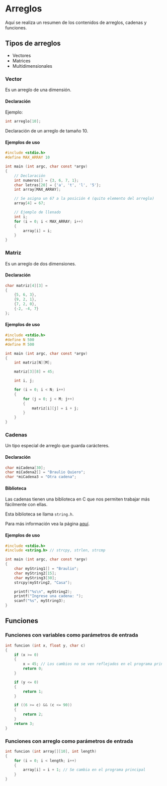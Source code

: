# Arreglos

Aquí se realiza un resumen de los contenidos de arreglos, cadenas y funciones.

## Tipos de arreglos

- Vectores
- Matrices
- Multidimensionales

### Vector

Es un arreglo de una dimensión.

#### Declaración

Ejemplo:

```c
int arreglo[10];
```
Declaración de un arreglo de tamaño 10.

#### Ejemplos de uso

```c
#include <stdio.h>
#define MAX_ARRAY 10

int main (int argc, char const *argv)
{
    // Declaración
    int numeros[] = {3, 6, 7, 1};
    char letras[20] = {'a', 't', 'l', '5'};
    int array[MAX_ARRAY];

    // Se asigna un 67 a la posición 4 (quito elemento del arreglo)
    array[4] = 67;

    // Ejemplo de llenado
    int i;
    for (i = 0; i < MAX_ARRAY; i++)
    {
        array[i] = i;
    }
}
```

### Matriz

Es un arreglo de dos dimensiones.

#### Declaración

```c
char matriz[4][3] =
{
    {5, 6, 3},
    {9, 2, 1},
    {7, 2, 0},
    {-2, -4, 7}
};
```

#### Ejemplos de uso

```c
#include <stdio.h>
#define N 500
#define M 500 

int main (int argc, char const *argv)
{
    int matriz[N][M];

    matriz[3][8] = 45;

    int i, j;

    for (i = 0; i < N; i++)
    {
        for (j = 0; j < M; j++)
        {
            matriz[i][j] = i + j;
        }
    }
}
```

### Cadenas

Un tipo especial de arreglo que guarda carácteres.

#### Declaración

```c
char miCadena[30];
char miCadena2[] = "Braulio Quiero";
char *miCadena3 = "Otra cadena";
```

#### Biblioteca

Las cadenas tienen una biblioteca en C que nos permiten trabajar más fácilmente con ellas.

Esta biblioteca se llama `string.h`.

Para más información vea la página [aquí](https://www.cplusplus.com/reference/cstring/).

#### Ejemplos de uso

```c
#include <stdio.h>
#include <string.h> // strcpy, strlen, strcmp

int main (int argc, char const *argv)
{
    char myString1[] = "Braulio";
    char myString2[15];
    char myString3[30];
    strcpy(myString2, "Casa");

    printf("%s\n", myString2);
    printf("Ingrese una cadena: ");
    scanf("%s", myString3);
}
```

## Funciones

### Funciones con variables como parámetros de entrada

```c
int funcion (int x, float y, char c)
{
    if (x >= 0)
    {
        x = 45; // Los cambios no se ven reflejados en el programa principal
        return 0;
    }

    if (y <= 0)
    {
        return 1;
    }

    if ((6 >= c) && (c <= 90))
    {
        return 2;
    }
    return 3;
}
```

### Funciones con arreglo como parámetros de entrada

```c
int funcion (int array[][10], int length)
{
    for (i = 0; i < length; i++)
    {
        array[i] = i + 1; // Se cambia en el programa principal
    }
}
```